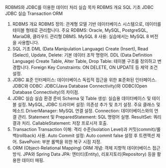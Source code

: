 RDBMS와 JDBC를 이용한 데이터 처리 실습
목차
RDBMS 개요
SQL 기초
JDBC
JDBC 실습
Transaction
ORM
1. RDBMS 개요
RDBMS 정의: 관계형 모델 기반 데이터베이스 시스템으로, 데이터를 테이블 형태로 관리합니다.
주요 RDBMS: Oracle, MySQL, PostgreSQL, MariaDB, 클라우드 관리형 DBMS.
MySQL 8 사용: 실습에서는 MySQL 8 버전을 사용합니다.
2. SQL 기초
DML (Data Manipulation Language)
Create (Insert), Read (Select), Update, Delete: 기본 데이터 조작 명령어.
DDL (Data Definition Language)
Create Table, Alter Table, Drop Table: 테이블 구조를 정의하고 변경합니다.
Foreign Key Constraints: ON DELETE, ON UPDATE 등 제약 조건 설정.
3. JDBC
표준 인터페이스: 데이터베이스 독립적 접근을 위한 표준화된 인터페이스.
JDBC와 ODBC: JDBC(Java Database Connectivity)와 ODBC(Open Database Connectivity)의 차이점.
4. JDBC 실습
실습 환경 준비
Schema 및 Table 생성: 실습용 데이터베이스 및 테이블 설정.
MySQL, JDBC 드라이버 설정: 의존성 추가 및 초기 설정.
주요 클래스 및 메소드
DriverManager: MySQL 연결 설정.
Connection: 데이터베이스와의 연결 관리.
Statement 및 PreparedStatement: SQL 명령어 실행.
ResultSet: 쿼리 결과 처리.
CallableStatement: 저장 프로시저 호출.
5. Transaction
Transaction 이해: 격리 수준(Isolation Level)과 커밋(commit)/롤백(rollback) 사용.
Auto Commit 설정: Auto commit false 설정 후 트랜잭션 제어.
SavePoint: 부분 롤백을 위한 복구 시점 지정.
6. ORM (Object-Relational Mapping)
ORM 개념: 객체 지향적 데이터베이스 접근 방식.
JPA와 Spring Data JPA: 엔터티(Entity), 리포지토리(Repository) 등을 활용한 데이터 매핑.
